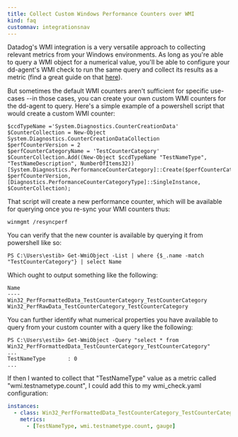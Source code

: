 ```yaml
---
title: Collect Custom Windows Performance Counters over WMI
kind: faq
customnav: integrationsnav
---
```


Datadog's WMI integration is a very versatile approach to collecting relevant metrics from your Windows environments. As long as you're able to query a WMI object for a numerical value, you'll be able to configure your dd-agent's WMI check to run the same query and collect its results as a metric (find a great guide on that [here](/faq/how-to-retrieve-wmi-metrics)).

But sometimes the default WMI counters aren't sufficient for specific use-cases --in those cases, you can create your own custom WMI counters for the dd-agent to query. Here's a simple example of a powershell script that would create a custom WMI counter:
```
$ccdTypeName ='System.Diagnostics.CounterCreationData'
$CounterCollection = New-Object System.Diagnostics.CounterCreationDataCollection
$perfCounterVersion = 2
$perfCounterCategoryName = 'TestCounterCategory'
$CounterCollection.Add((New-Object $ccdTypeName "TestNameType", "TestNameDescription", NumberOfItems32))
[System.Diagnostics.PerformanceCounterCategory]::Create($perfCounterCategoryName, $perfCounterVersion, [Diagnostics.PerformanceCounterCategoryType]::SingleInstance, $CounterCollection);
```

That script will create a new performance counter, which will be available for querying once you re-sync your WMI counters thus: 

`winmgmt /resyncperf`

You can verify that the new counter is available by querying it from powershell like so:
```
PS C:\Users\estib> Get-WmiObject -List | where {$_.name -match "TestCounterCategory"} | select Name
```

Which ought to output something like the following:
```
Name
----
Win32_PerfFormattedData_TestCounterCategory_TestCounterCategory
Win32_PerfRawData_TestCounterCategory_TestCounterCategory
```

You can further identify what numerical properties you have available to query from your custom counter with a query like the following:
```
PS C:\Users\estib> Get-WmiObject -Query "select * from Win32_PerfFormattedData_TestCounterCategory_TestCounterCategory"
...
TestNameType       : 0
...
```

If then I wanted to collect that "TestNameType" value as a metric called "wmi.testnametype.count", I could add this to my wmi_check.yaml configuration:

```yaml
instances:
  - class: Win32_PerfFormattedData_TestCounterCategory_TestCounterCategory
    metrics:
      - [TestNameType, wmi.testnametype.count, gauge]
```